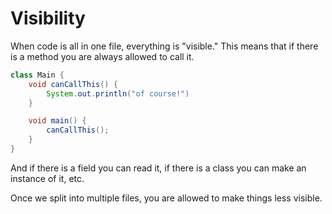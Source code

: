 # Visibility

When code is all in one file, everything is "visible." This means that
if there is a method you are always allowed to call it.

```java
class Main {
    void canCallThis() {
        System.out.println("of course!")
    }

    void main() {
        canCallThis();
    }
}
```

And if there is a field you can read it, if there is a class you can make an instance of it, etc.

Once we split into multiple files, you are allowed to make things less visible.
